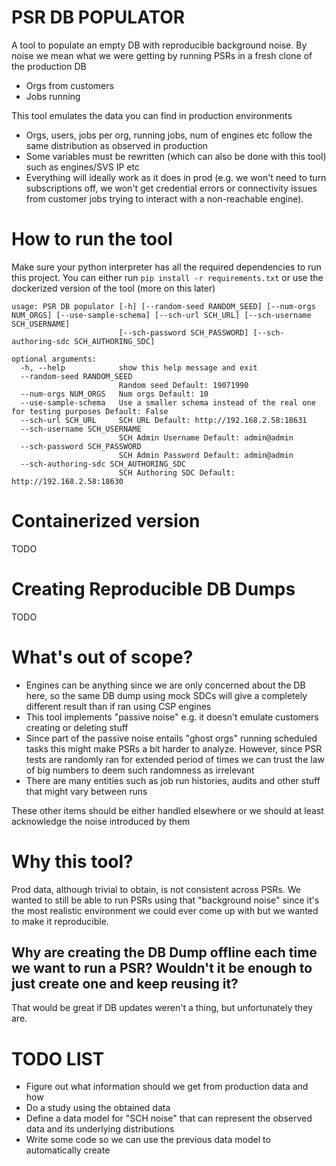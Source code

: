 # PSR DB POPULATOR

A tool to populate an empty DB with reproducible background noise. By noise we mean what we were getting by running PSRs in a fresh clone of the production DB
- Orgs from customers
- Jobs running


This tool emulates the data you can find in production environments
- Orgs, users, jobs per org, running jobs, num of engines etc follow the same distribution as observed in production
- Some variables must be rewritten (which can also be done with this tool) such as engines/SVS IP etc
- Everything will ideally work as it does in prod (e.g. we won't need to turn subscriptions off, we won't get credential errors or connectivity issues from customer jobs trying to interact with a non-reachable engine).


# How to run the tool
Make sure your python interpreter has all the required dependencies to run this project.
You can either run `pip install -r requirements.txt` or use the dockerized version of the tool (more on this later)

```
usage: PSR DB populator [-h] [--random-seed RANDOM_SEED] [--num-orgs NUM_ORGS] [--use-sample-schema] [--sch-url SCH_URL] [--sch-username SCH_USERNAME]
                        [--sch-password SCH_PASSWORD] [--sch-authoring-sdc SCH_AUTHORING_SDC]

optional arguments:
  -h, --help            show this help message and exit
  --random-seed RANDOM_SEED
                        Random seed Default: 19071990
  --num-orgs NUM_ORGS   Num orgs Default: 10
  --use-sample-schema   Use a smaller schema instead of the real one for testing purposes Default: False
  --sch-url SCH_URL     SCH URL Default: http://192.168.2.58:18631
  --sch-username SCH_USERNAME
                        SCH Admin Username Default: admin@admin
  --sch-password SCH_PASSWORD
                        SCH Admin Password Default: admin@admin
  --sch-authoring-sdc SCH_AUTHORING_SDC
                        SCH Authoring SDC Default: http://192.168.2.58:18630
```

# Containerized version
TODO


# Creating Reproducible DB Dumps
TODO

# What's out of scope?
- Engines can be anything since we are only concerned about the DB here, so the same DB dump using mock SDCs will give a completely different result than if ran using CSP engines
- This tool implements "passive noise" e.g. it doesn't emulate customers creating or deleting stuff
- Since part of the passive noise entails "ghost orgs" running scheduled tasks this might make PSRs a bit harder to analyze. However, since PSR tests are randomly ran for extended period of times we can trust the law of big numbers to deem such randomness as irrelevant
- There are many entities such as job run histories, audits and other stuff that might vary between runs

These other items should be either handled elsewhere or we should at least acknowledge the noise introduced by them


# Why this tool?
Prod data, although trivial to obtain, is not consistent across PSRs. We wanted to still be able to run PSRs using that "background noise" since it's the most realistic environment we could ever come up with but we wanted to make it reproducible.
## Why are creating the DB Dump offline each time we want to run a PSR? Wouldn't it be enough to just create one and keep reusing it?
That would be great if DB updates weren't a thing, but unfortunately they are.


# TODO LIST
- Figure out what information should we get from production data and how
- Do a study using the obtained data
- Define a data model for "SCH noise" that can represent the observed data and its underlying distributions
- Write some code so we can use the previous data model to automatically create 
